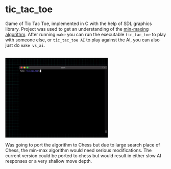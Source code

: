 # tic_tac_toe

Game of Tic Tac Toe, implemented in C with the help of SDL graphics library. Project was used to get an
understanding of the [min-maxing algorithm](https://en.wikipedia.org/wiki/Minimax). After running ```make```
you can run the executable ```tic_tac_toe``` to play with someone else, or ```tic_tac_toe AI``` to play against the AI, you can also just do ```make vs_ai```.

<br>
<img align="top" height="250" src="https://github.com/ASSERT-game/tic_tac_toe/blob/master/resources/gameplay.gif" />
<br>

Was going to port the algorithm to Chess but due to large search place of Chess, the min-max algorithm would need serious modifications. The current version could be ported to chess but would result in either slow AI responses or a very shallow move depth.
